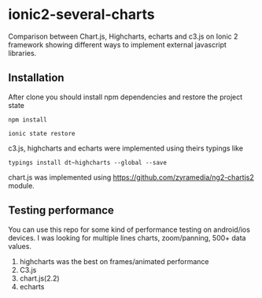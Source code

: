 # ionic2-several-charts

Comparison between Chart.js, Highcharts, echarts and c3.js on Ionic 2 framework
showing different ways to implement external javascript libraries.

## Installation
After clone you should install npm dependencies and restore the project state
```
npm install
```

```
ionic state restore
```

c3.js, highcharts and echarts were implemented using theirs typings like

```
typings install dt~highcharts --global --save
```
chart.js was implemented using https://github.com/zyramedia/ng2-chartjs2 module.


## Testing performance
You can use this repo for some kind of performance testing on android/ios devices.
I was looking for multiple lines charts, zoom/panning,  500+ data values.

1. highcharts was the best on frames/animated performance
2. C3.js 
3. chart.js(2.2) 
4. echarts
